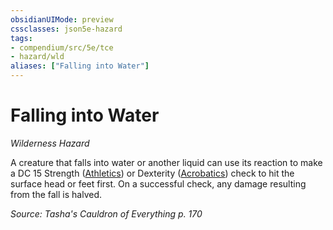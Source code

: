 ```yaml
---
obsidianUIMode: preview
cssclasses: json5e-hazard
tags:
- compendium/src/5e/tce
- hazard/wld
aliases: ["Falling into Water"]
---
```

# Falling into Water
*Wilderness Hazard*  

A creature that falls into water or another liquid can use its reaction to make a DC 15 Strength ([Athletics](4-Resources/Compendium/rules/skills.md#Athletics)) or Dexterity ([Acrobatics](4-Resources/Compendium/rules/skills.md#Acrobatics)) check to hit the surface head or feet first. On a successful check, any damage resulting from the fall is halved.

*Source: Tasha's Cauldron of Everything p. 170*